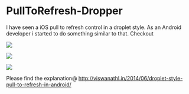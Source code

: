 PullToRefresh-Dropper
=====================

I have seen a iOS pull to refresh control in a droplet style. As an Android developer i started to do something similar to that. Checkout 

![](http://3.bp.blogspot.com/-4WwDE7fXHlY/U5SoJykiejI/AAAAAAAAADk/uyA3e2DckCc/s1600/droplet_3.png)

![](http://3.bp.blogspot.com/-56yXgM09e-g/U5SnkV1y5uI/AAAAAAAAADU/mluKTAX_sKg/s1600/dropper_1.png)

![](http://3.bp.blogspot.com/-dxdxvExJnqE/U5SnkW_BXoI/AAAAAAAAADg/2KG5TPCgaSM/s1600/dropper_2.png)

Please find the explanation@ http://viswanathl.in/2014/06/droplet-style-pull-to-refresh-in-android/
